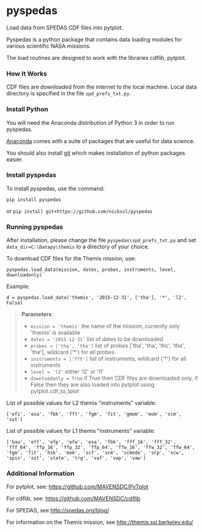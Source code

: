 # pyspedas

Load data from SPEDAS CDF files into pytplot. 

Pyspedas is a python package that contains data loading modules for various scientific NASA missions. 

The load routines are designed to work with the libraries cdflib, pytplot.


### How It Works

CDF files are downloaded from the internet to the local machine. Local data directory is specified in the file `spd_prefs_txt.py`. 


### Install Python

You will need the Anaconda distribution of Python 3 in order to run pyspedas.  

[Anaconda](https://www.continuum.io/downloads/) comes with a suite of packages that are useful for data science. 

You should also install [git](<https://git-scm.com>) which makes installation of python packages easier.


### Install pyspedas

To install pyspedas, use the command:

`pip install pyspedas`

or
`pip install git+https://github.com/nickssl/pyspedas`



### Running pyspedas

After installation, please change the file `pyspedas\spd_prefs_txt.py` and set `data_dir=C:\Datapy\themis` to a directory of your choice. 

To download CDF files for the Themis mission, use: 

`pyspedas.load_data(mission, dates, probes, instruments, level, downloadonly)`

Example: 

`d = pyspedas.load_data('themis', '2015-12-31', ['tha'], '*', 'l2', False)`


> **Parameters**:
>  
> - `mission = 'themis'`   the name of the mission, currently only 'themis' is available
> - `dates = '2015-12-31'` list of dates to be downloaded	
> - `probes = ['tha', 'tha']`  list of probes ['tha', 'tha', 'thc', 'thd', 'the'], wildcard ('*') for all probes 
> - `instruments = ['fft']` list of instruments, wildcard ('*') for all instruments  
> - `level = 'l2'`  either 'l2' or 'l1'
> - `downloadonly = True` if True then CDF files are downloaded only, if False then they are also loaded into pytplot using pytplot.cdf_to_tplot


List of possible values for L2 themis "instruments" variable:

`['efi', 'esa', 'fbk', 'fft', 'fgm', 'fit', 'gmom', 'mom', 'scm', 'sst']`

List of possible values for L1 themis "instruments" variable:

`['bau', 'eff', 'efp', 'efw', 'esa', 'fbk', 'fff_16', 'fff_32', 'fff_64', 'ffp_16', 'ffp_32', 'ffp_64', 'ffw_16', 'ffw_32', 'ffw_64', 'fgm', 'fit', 'hsk', 'mom', 'scf', 'scm', 'scmode', 'scp', 'scw', 'spin', 'sst', 'state', 'trg', 'vaf', 'vap', 'vaw']`


### Additional Information

For pytplot, see: https://github.com/MAVENSDC/PyTplot

For cdflib, see: https://github.com/MAVENSDC/cdflib

For SPEDAS, see http://spedas.org/blog/

For information on the Themis mission, see http://themis.ssl.berkeley.edu/ 

